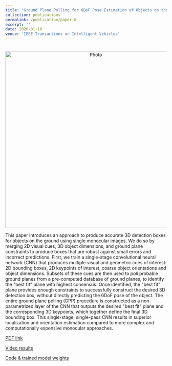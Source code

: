 ```yaml
---
title: "Ground Plane Polling for 6DoF Pose Estimation of Objects on the Road"
collection: publications
permalink: /publication/paper-8
excerpt: ''
date: 2020-01-10
venue: 'IEEE Transactions on Intelligent Vehicles'
---
```

<p align="center">
  <img src="https://arangesh.github.io/images/paper-6-im.png?raw=true" alt="Photo" style="width: 550px;"/> 
</p>

This paper introduces an approach to produce accurate 3D detection boxes for objects on the ground using single monocular images. We do so by merging 2D visual cues, 3D object dimensions, and ground plane constraints to produce boxes that are robust against small errors and incorrect predictions. First, we train a single-stage convolutional neural network (CNN) that produces multiple visual and geometric cues of interest: 2D bounding boxes, 2D keypoints of interest, coarse object orientations and object dimensions. Subsets of these cues are then used to *poll* probable ground planes from a pre-computed database of ground planes, to identify the "best fit" plane with highest consensus. Once identified, the "best fit" plane provides enough constraints to successfully construct the desired 3D detection box, without directly predicting the 6DoF pose of the object. The entire ground plane polling (GPP) procedure is constructed as a non-parametrized layer of the CNN that outputs the desired "best fit" plane and the corresponding 3D keypoints, which together define the final 3D bounding box.  This single-stage, single-pass CNN results in superior localization and orientation estimation compared to more complex and computationally expensive monocular approaches.

[PDF link](http://cvrr.ucsd.edu/publications/2020/GPP.pdf)

[Video results](https://www.youtube.com/watch?v=jvX6hR8z1T8&list=PLUebh5NWCQUaplkmtZD5tnti29U1G-08H&index=2)

[Code & trained model weights](https://github.com/arangesh/Ground-Plane-Polling)
